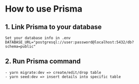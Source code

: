 # How to use Prisma

## 1. Link Prisma to your database

```
Set your database info in .env
DATABASE_URL="postgresql://user:password@localhost:5432/db?schema=public"
```

## 2. Run Prisma command

```
- yarn migrate:dev => create/edit/drop table
- yarn seed:dev => insert details into specific table
```
